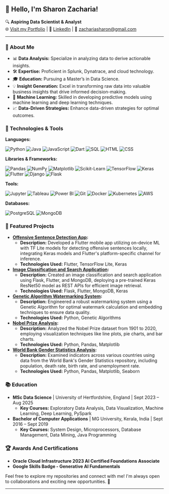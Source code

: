 ## 👋 Hello, I'm Sharon Zacharia!

🔍 **Aspiring Data Scientist & Analyst**  
🌐 [Visit my Portfolio](https://sharonzacharia.com) | 💼 [LinkedIn](https://www.linkedin.com/in/sharonzach) | 📧 zachariasharon@gmail.com

---

### 🚀 About Me

- 📊 **Data Analysis:** Specialize in analyzing data to derive actionable insights.
- 🛠️ **Expertise:** Proficient in Splunk, Dynatrace, and cloud technology.
- 🎓 **Education:** Pursuing a Master’s in Data Science.
- 💡 **Insight Generation:** Excel in transforming raw data into valuable business insights that drive informed decision-making.
- 🤖 **Machine Learning:** Skilled in developing predictive models using machine learning and deep learning techniques.
- 📈 **Data-Driven Strategies:** Enhance data-driven strategies for optimal outcomes.

### 🔧 Technologies & Tools

**Languages:**

![Python](https://img.shields.io/badge/Python-3776AB?style=for-the-badge&logo=python&logoColor=white)
![Java](https://img.shields.io/badge/Java-007396?style=for-the-badge&logo=java&logoColor=white)
![JavaScript](https://img.shields.io/badge/JavaScript-F7DF1E?style=for-the-badge&logo=javascript&logoColor=black)
![Dart](https://img.shields.io/badge/Dart-0175C2?style=for-the-badge&logo=dart&logoColor=white)
![SQL](https://img.shields.io/badge/SQL-336791?style=for-the-badge&logo=postgresql&logoColor=white)
![HTML](https://img.shields.io/badge/HTML-E34F26?style=for-the-badge&logo=html5&logoColor=white)
![CSS](https://img.shields.io/badge/CSS-1572B6?style=for-the-badge&logo=css3&logoColor=white)

**Libraries & Frameworks:**

![Pandas](https://img.shields.io/badge/Pandas-150458?style=for-the-badge&logo=pandas&logoColor=white)
![NumPy](https://img.shields.io/badge/NumPy-013243?style=for-the-badge&logo=numpy&logoColor=white)
![Matplotlib](https://img.shields.io/badge/Matplotlib-0A0707?style=for-the-badge&logo=python&logoColor=white)
![Scikit-Learn](https://img.shields.io/badge/Scikit--Learn-F7931E?style=for-the-badge&logo=scikit-learn&logoColor=white)
![TensorFlow](https://img.shields.io/badge/TensorFlow-FF6F00?style=for-the-badge&logo=tensorflow&logoColor=white)
![Keras](https://img.shields.io/badge/Keras-D00000?style=for-the-badge&logo=keras&logoColor=white)
![Flutter](https://img.shields.io/badge/Flutter-02569B?style=for-the-badge&logo=flutter&logoColor=white)
![Django](https://img.shields.io/badge/Django-092E20?style=for-the-badge&logo=django&logoColor=white)
![Flask](https://img.shields.io/badge/Flask-000000?style=for-the-badge&logo=flask&logoColor=white)

**Tools:**

![Jupyter](https://img.shields.io/badge/Jupyter-F37626?style=for-the-badge&logo=jupyter&logoColor=white)
![Tableau](https://img.shields.io/badge/Tableau-E97627?style=for-the-badge&logo=tableau&logoColor=white)
![Power BI](https://img.shields.io/badge/PowerBI-F2C811?style=for-the-badge&logo=powerbi&logoColor=white)
![Git](https://img.shields.io/badge/Git-F05032?style=for-the-badge&logo=git&logoColor=white)
![Docker](https://img.shields.io/badge/Docker-2496ED?style=for-the-badge&logo=docker&logoColor=white)
![Kubernetes](https://img.shields.io/badge/Kubernetes-326CE5?style=for-the-badge&logo=kubernetes&logoColor=white)
![AWS](https://img.shields.io/badge/AWS-232F3E?style=for-the-badge&logo=amazon-aws&logoColor=white)

**Databases:**

![PostgreSQL](https://img.shields.io/badge/PostgreSQL-336791?style=for-the-badge&logo=postgresql&logoColor=white)
![MongoDB](https://img.shields.io/badge/MongoDB-47A248?style=for-the-badge&logo=mongodb&logoColor=white)

### 🌟 Featured Projects

- **[Offensive Sentence Detection App](https://github.com/SHARONZACHARIA/offensive-sentence-detection):** 
  - **Description:** Developed a Flutter mobile app utilizing on-device ML with TF Lite models for detecting offensive sentences locally, integrating Keras models and Flutter's platform-specific channel for inference.
  - **Technologies Used:** Flutter, TensorFlow Lite, Keras
- **[Image Classification and Search Application](https://github.com/SHARONZACHARIA/image-classification-search):**
  - **Description:** Created an image classification and search application using Flask, Flutter, and MongoDB, deploying a pre-trained Keras ResNet50 model as REST APIs for efficient image retrieval.
  - **Technologies Used:** Flask, Flutter, MongoDB, Keras
- **[Genetic Algorithm Watermarking System](https://github.com/SHARONZACHARIA/genetic-algorithm-watermarking):**
  - **Description:** Engineered a robust watermarking system using a Genetic Algorithm for optimal watermark calculation and embedding techniques to ensure data quality.
  - **Technologies Used:** Python, Genetic Algorithms
- **[Nobel Prize Analysis](https://github.com/SHARONZACHARIA/nobel-prize-analysis):**
  - **Description:** Analyzed the Nobel Prize dataset from 1901 to 2020, employing visualization techniques like line plots, pie charts, and bar charts.
  - **Technologies Used:** Python, Pandas, Matplotlib
- **[World Bank Gender Statistics Analysis](https://github.com/SHARONZACHARIA/gender-statistics-analysis):**
  - **Description:** Examined indicators across various countries using data from the World Bank's Gender Statistics repository, including population, death rate, birth rate, and unemployment rate.
  - **Technologies Used:** Python, Pandas, Matplotlib, Seaborn

### 📚 Education

- **MSc Data Science** | University of Hertfordshire, England | Sept 2023 – Aug 2025
  - **Key Courses:** Exploratory Data Analysis, Data Visualization, Machine Learning, Deep Learning, PySpark
- **Bachelor of Computer Applications** | MG University, Kerala, India | Sept 2016 – Sept 2019
  - **Key Courses:** System Design, Microprocessors, Database Management, Data Mining, Java Programming

### 🏆 Awards And Certifications

- **Oracle Cloud Infrastructure 2023 AI Certified Foundations Associate**
- **Google Skills Badge - Generative AI Fundamentals**

Feel free to explore my repositories and connect with me! I'm always open to collaborations and exciting new opportunities. 🚀

---
